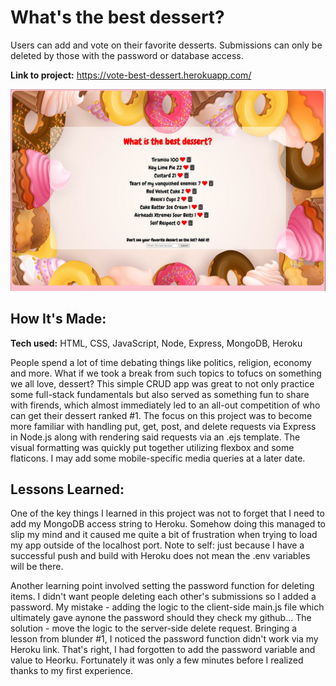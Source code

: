 # What's the best dessert?
Users can add and vote on their favorite desserts. Submissions can only be deleted by those with the password or database access. 


**Link to project:** https://vote-best-dessert.herokuapp.com/

![best-dessert-screenshot](public/img/best-dessert-screenshot.JPG)

## How It's Made:

**Tech used:** HTML, CSS, JavaScript, Node, Express, MongoDB, Heroku

People spend a lot of time debating things like politics, religion, economy and more. What if we took a break from such topics to tofucs on something we all love, dessert? This simple CRUD app was great to not only practice some full-stack fundamentals but also served as something fun to share with firends, which almost immediately led to an all-out competition of who can get their dessert ranked #1. The focus on this project was to become more familiar with handling put, get, post, and delete requests via Express in Node.js along with rendering said requests via an .ejs template. The visual formatting was quickly put together utilizing flexbox and some flaticons. I may add some mobile-specific media queries at a later date. 


## Lessons Learned:

One of the key things I learned in this project was not to forget that I need to add my MongoDB access string to Heroku. Somehow doing this managed to slip my mind and it caused me quite a bit of frustration when trying to load my app outside of the localhost port. Note to self: just because I have a successful push and build with Heroku does not mean the .env variables will be there. 

Another learning point involved setting the password function for deleting items. I didn't want people deleting each other's submissions so I added a password. My mistake - adding the logic to the client-side main.js file which ultimately gave aynone the password should they check my github... The solution - move the logic to the server-side delete request. Bringing a lesson from blunder #1, I noticed the password function didn't work via my Heroku link. That's right, I had forgotten to add the password variable and value to Heorku. Fortunately it was only a few minutes before I realized thanks to my first experience. 





